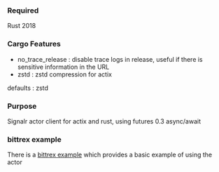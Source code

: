 ### Required

Rust 2018

### Cargo Features

- no_trace_release : disable trace logs in release, useful if there is sensitive information in the URL
- zstd : zstd compression for actix

defaults : zstd

### Purpose

Signalr actor client for actix and rust, using futures 0.3 async/await

### bittrex example

There is a
[bittrex example](https://github.com/actix/actix/tree/master/examples/bittrex.rs)
which provides a basic example of using the actor
